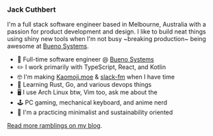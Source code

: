 ### Jack Cuthbert

I'm a full stack software engineer based in Melbourne, Australia with a passion
for product development and design. I like to build neat things using shiny new
tools when I'm not busy ~breaking production~ being awesome at
[Bueno Systems](https://www.buenosystems.com.au/).

* 💼 Full-time software engineer @ [Bueno Systems](https://www.buenosystems.com.au/)
* ✏️ I work primarily with TypeScript, React, and Kotlin
* 🤓 I'm making [Kaomoji.moe](https://beta.kaomoji.moe) & [slack-fm](https://github.com/JackCuthbert/slack-fm) when I have time
* 🌱 Learning Rust, Go, and various devops things
* 🖥️ I use Arch Linux btw, Vim too, ask me about the
* 🕹️ PC gaming, mechanical keyboard, and anime nerd
* 🌲 I'm a practicing minimalist and sustainability oriented

[Read more ramblings on my blog](https://jackcuthbert.dev).
